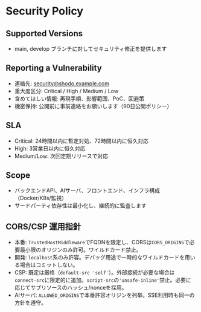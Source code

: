 # Security Policy

## Supported Versions
- main, develop ブランチに対してセキュリティ修正を提供します

## Reporting a Vulnerability
- 連絡先: security@shodo.example.com
- 重大度区分: Critical / High / Medium / Low
- 含めてほしい情報: 再現手順、影響範囲、PoC、回避策
- 機密保持: 公開前に事前連絡をお願いします（90日公開ポリシー）

## SLA
- Critical: 24時間以内に暫定対処、72時間以内に恒久対応
- High: 3営業日以内に恒久対応
- Medium/Low: 次回定期リリースで対応

## Scope
- バックエンドAPI、AIサーバ、フロントエンド、インフラ構成（Docker/K8s/監視）
- サードパーティ依存性は最小化し、継続的に監査します

## CORS/CSP 運用指針
- 本番: `TrustedHostMiddleware`でFQDNを限定し、CORSは`CORS_ORIGINS`で必要最小限のオリジンのみ許可。ワイルドカード禁止。
- 開発: `localhost`系のみ許容。デバッグ用途で一時的なワイルドカードを用いる場合はコミットしない。
- CSP: 既定は厳格（`default-src 'self'`）。外部接続が必要な場合は`connect-src`に限定的に追加。`script-src`の`'unsafe-inline'`禁止。必要に応じてサブリソースのハッシュ/nonceを採用。
- AIサーバ: `ALLOWED_ORIGINS`で本番許容オリジンを列挙。SSE利用時も同一の方針を遵守。